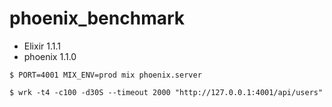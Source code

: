 # phoenix_benchmark

* Elixir 1.1.1
* phoenix 1.1.0

```
$ PORT=4001 MIX_ENV=prod mix phoenix.server

$ wrk -t4 -c100 -d30S --timeout 2000 "http://127.0.0.1:4001/api/users"
```
